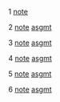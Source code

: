 1 [note](01/note01.md)

2 [note](02/note02.md) [asgmt](02/asgmt02.md)

3 [note](03/note03.md) [asgmt](03/asgmt03.md)

4 [note](04/note04.md) [asgmt](04/asgmt04.md)

5 [note](05/note05.md) [asgmt](05/asgmt05.md)

6 [note](06/note06.md) [asgmt](06/internlm2-chat-7b_ceval_summary.txt)
